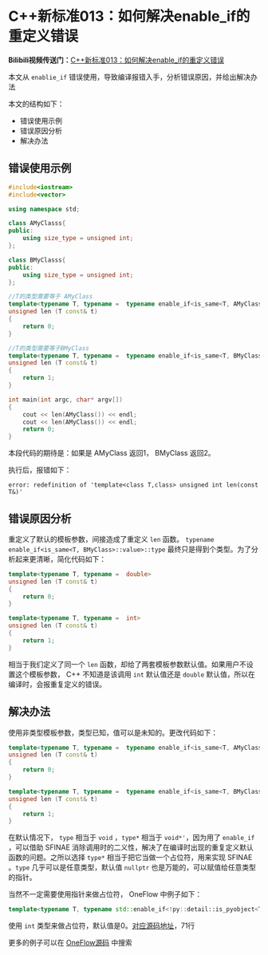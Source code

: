 # C++新标准013：如何解决enable_if的重定义错误
**Bilibili视频传送门：**[C++新标准013：如何解决enable_if的重定义错误](https://www.bilibili.com/video/BV1yR4y1w7Tg?spm_id_from=333.999.0.0&vd_source=edaae2ad9a800ae9096799678a23543e)

本文从 `enablie_if` 错误使用，导致编译报错入手，分析错误原因，并给出解决办法

本文的结构如下：
- 错误使用示例
- 错误原因分析
- 解决办法


## 错误使用示例

```c++
#include<iostream>
#include<vector>

using namespace std;

class AMyClasss{
public:
    using size_type = unsigned int;
};

class BMyClasss{
public:
    using size_type = unsigned int;
};

//T的类型需要等于 AMyClass
template<typename T, typename =  typename enable_if<is_same<T, AMyClass>::value>::type>
unsigned len (T const& t)
{
    return 0;
}

//T的类型需要等于BMyClass
template<typename T, typename =  typename enable_if<is_same<T, BMyClass>::value>::type>
unsigned len (T const& t)
{
    return 1;
}

int main(int argc, char* argv[])
{
    cout << len(AMyClass()) << endl;
    cout << len(AMyClass()) << endl;
    return 0;
}
```

本段代码的期待是：如果是 AMyClass 返回1， BMyClass 返回2。

执行后，报错如下：

 `error: redefinition of 'template<class T,class> unsigned int len(const T&)'`



## 错误原因分析

重定义了默认的模板参数，间接造成了重定义 `len` 函数。 `typename enable_if<is_same<T, BMyClass>::value>::type` 最终只是得到个类型。为了分析起来更清晰，简化代码如下：

```c++
template<typename T, typename =  double>
unsigned len (T const& t)
{
    return 0;
}

template<typename T, typename =  int>
unsigned len (T const& t)
{
    return 1;
}
```

相当于我们定义了同一个 `len` 函数，却给了两套模板参数默认值。如果用户不设置这个模板参数， C++ 不知道是该调用 `int` 默认值还是 `double` 默认值，所以在编译时，会报重复定义的错误。


## 解决办法

使用非类型模板参数，类型已知，值可以是未知的。更改代码如下：

```c++
template<typename T, typename =  typename enable_if<is_same<T, AMyClass>::value>::type* = nullptr>
unsigned len (T const& t)
{
    return 0;
}

template<typename T, typename =  typename enable_if<is_same<T, BMyClass>::value>::type* = nullptr>
unsigned len (T const& t)
{
    return 1;
}
```

在默认情况下， `type` 相当于 `void` ，`type*` 相当于 `void*'`，因为用了 `enable_if` ，可以借助 SFINAE 消除调用时的二义性，解决了在编译时出现的重复定义默认函数的问题。之所以选择 `type*`   相当于把它当做一个占位符，用来实现 SFINAE 。`type` 几乎可以是任意类型，默认值 `nullptr` 也是万能的，可以赋值给任意类型的指针。

当然不一定需要使用指针来做占位符， OneFlow 中例子如下：

```c++
template<typename T, typename std::enable_if<!py::detail::is_pyobject<T>::value, int>::type = 0>
```

  使用 `int` 类型来做占位符，默认值是0。[对应源码地址](https://github.com/Oneflow-Inc/oneflow/blob/master/oneflow/api/python/functional/python_arg.h)，71行

更多的例子可以在 [OneFlow源码](https://github.com/Oneflow-Inc/oneflow/blob/master/oneflow/api/python/functional) 中搜索